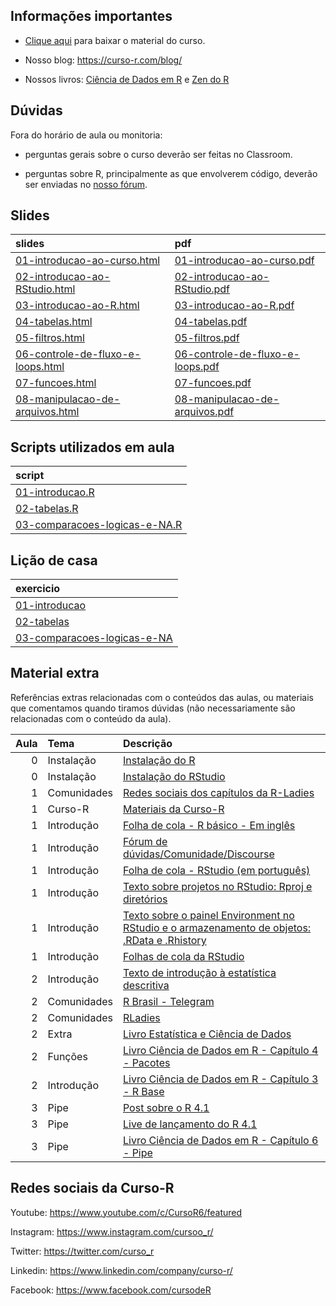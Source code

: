 
<!-- README.md is generated from README.Rmd. Please edit that file -->

## Informações importantes

- [Clique
  aqui](https://github.com/curso-r/202208-intro-programacao/archive/refs/heads/main.zip)
  para baixar o material do curso.

- Nosso blog: <https://curso-r.com/blog/>

- Nossos livros: [Ciência de Dados em R](https://livro.curso-r.com/) e
  [Zen do R](https://curso-r.github.io/zen-do-r/)

## Dúvidas

Fora do horário de aula ou monitoria:

- perguntas gerais sobre o curso deverão ser feitas no Classroom.

- perguntas sobre R, principalmente as que envolverem código, deverão
  ser enviadas no [nosso fórum](https://discourse.curso-r.com/).

## Slides

| slides                                                                                                                         | pdf                                                                                                                          |
|:-------------------------------------------------------------------------------------------------------------------------------|:-----------------------------------------------------------------------------------------------------------------------------|
| [01-introducao-ao-curso.html](https://curso-r.github.io/main-intro-programacao/slides/01-introducao-ao-curso.html)             | [01-introducao-ao-curso.pdf](https://curso-r.github.io/main-intro-programacao/slides/01-introducao-ao-curso.pdf)             |
| [02-introducao-ao-RStudio.html](https://curso-r.github.io/main-intro-programacao/slides/02-introducao-ao-RStudio.html)         | [02-introducao-ao-RStudio.pdf](https://curso-r.github.io/main-intro-programacao/slides/02-introducao-ao-RStudio.pdf)         |
| [03-introducao-ao-R.html](https://curso-r.github.io/main-intro-programacao/slides/03-introducao-ao-R.html)                     | [03-introducao-ao-R.pdf](https://curso-r.github.io/main-intro-programacao/slides/03-introducao-ao-R.pdf)                     |
| [04-tabelas.html](https://curso-r.github.io/main-intro-programacao/slides/04-tabelas.html)                                     | [04-tabelas.pdf](https://curso-r.github.io/main-intro-programacao/slides/04-tabelas.pdf)                                     |
| [05-filtros.html](https://curso-r.github.io/main-intro-programacao/slides/05-filtros.html)                                     | [05-filtros.pdf](https://curso-r.github.io/main-intro-programacao/slides/05-filtros.pdf)                                     |
| [06-controle-de-fluxo-e-loops.html](https://curso-r.github.io/main-intro-programacao/slides/06-controle-de-fluxo-e-loops.html) | [06-controle-de-fluxo-e-loops.pdf](https://curso-r.github.io/main-intro-programacao/slides/06-controle-de-fluxo-e-loops.pdf) |
| [07-funcoes.html](https://curso-r.github.io/main-intro-programacao/slides/07-funcoes.html)                                     | [07-funcoes.pdf](https://curso-r.github.io/main-intro-programacao/slides/07-funcoes.pdf)                                     |
| [08-manipulacao-de-arquivos.html](https://curso-r.github.io/main-intro-programacao/slides/08-manipulacao-de-arquivos.html)     | [08-manipulacao-de-arquivos.pdf](https://curso-r.github.io/main-intro-programacao/slides/08-manipulacao-de-arquivos.pdf)     |

## Scripts utilizados em aula

| script                                                                                                                                  |
|:----------------------------------------------------------------------------------------------------------------------------------------|
| [01-introducao.R](https://github.com/curso-r/202208-intro-programacao/blob/master/exemplos/01-introducao.R)                             |
| [02-tabelas.R](https://github.com/curso-r/202208-intro-programacao/blob/master/exemplos/02-tabelas.R)                                   |
| [03-comparacoes-logicas-e-NA.R](https://github.com/curso-r/202208-intro-programacao/blob/master/exemplos/03-comparacoes-logicas-e-NA.R) |

## Lição de casa

| exercicio                                                                                        |
|:-------------------------------------------------------------------------------------------------|
| [01-introducao](https://acursor.shinyapps.io/intro-programacao_introducao/)                      |
| [02-tabelas](https://acursor.shinyapps.io/intro-programacao_tabelas)                             |
| [03-comparacoes-logicas-e-NA](https://acursor.shinyapps.io/intro-programacao_dados-faltantes-NA) |

## Material extra

Referências extras relacionadas com o conteúdos das aulas, ou materiais
que comentamos quando tiramos dúvidas (não necessariamente são
relacionadas com o conteúdo da aula).

| Aula | Tema        | Descrição                                                                                                                                                 |
|-----:|:------------|:----------------------------------------------------------------------------------------------------------------------------------------------------------|
|    0 | Instalação  | [Instalação do R](https://livro.curso-r.com/1-1-instalacao-do-r.html)                                                                                     |
|    0 | Instalação  | [Instalação do RStudio](https://livro.curso-r.com/1-2-instalacao-do-rstudio.html)                                                                         |
|    1 | Comunidades | [Redes sociais dos capítulos da R-Ladies](https://github.com/R-Ladies-Sao-Paulo/RLadies-Brasil/blob/master/README.md)                                     |
|    1 | Curso-R     | [Materiais da Curso-R](https://curso-r.com/material/)                                                                                                     |
|    1 | Introdução  | [Folha de cola - R básico - Em inglês](http://github.com/rstudio/cheatsheets/raw/master/base-r.pdf)                                                       |
|    1 | Introdução  | [Fórum de dúvidas/Comunidade/Discourse](https://discourse.curso-r.com/)                                                                                   |
|    1 | Introdução  | [Folha de cola - RStudio (em português)](https://github.com/rstudio/cheatsheets/raw/master/translations/portuguese/rstudio-IDE-cheatsheet-portuguese.pdf) |
|    1 | Introdução  | [Texto sobre projetos no RStudio: Rproj e diretórios](https://curso-r.github.io/zen-do-r/rproj-dir.html)                                                  |
|    1 | Introdução  | [Texto sobre o painel Environment no RStudio e o armazenamento de objetos: .RData e .Rhistory](https://curso-r.github.io/zen-do-r/rdata-rhistory.html)    |
|    1 | Introdução  | [Folhas de cola da RStudio](https://www.rstudio.com/resources/cheatsheets/)                                                                               |
|    2 | Introdução  | [Texto de introdução à estatística descritiva](https://escoladedados.org/tutoriais/analise-com-estatistica-descritiva-para-leigos/)                       |
|    2 | Comunidades | [R Brasil - Telegram](https://t.me/rbrasiloficial)                                                                                                        |
|    2 | Comunidades | [RLadies](https://github.com/R-Ladies-Sao-Paulo/RLadies-Brasil)                                                                                           |
|    2 | Extra       | [Livro Estatística e Ciência de Dados](https://www.ime.usp.br/~jmsinger/MAE0217/cdados2021out12.pdf)                                                      |
|    2 | Funções     | [Livro Ciência de Dados em R - Capítulo 4 - Pacotes](https://livro.curso-r.com/4-pacotes.html)                                                            |
|    2 | Introdução  | [Livro Ciência de Dados em R - Capítulo 3 - R Base](https://livro.curso-r.com/3-r-base.html)                                                              |
|    3 | Pipe        | [Post sobre o R 4.1](https://blog.curso-r.com/posts/2021-05-06-o-novo-pipe-esta-chegando/)                                                                |
|    3 | Pipe        | [Live de lançamento do R 4.1](https://www.youtube.com/watch?v=RPSLFU_5OGk&t=3225s)                                                                        |
|    3 | Pipe        | [Livro Ciência de Dados em R - Capítulo 6 - Pipe](https://livro.curso-r.com/6-pipe.html)                                                                  |

## Redes sociais da Curso-R

Youtube: <https://www.youtube.com/c/CursoR6/featured>

Instagram: <https://www.instagram.com/cursoo_r/>

Twitter: <https://twitter.com/curso_r>

Linkedin: <https://www.linkedin.com/company/curso-r/>

Facebook: <https://www.facebook.com/cursodeR>
